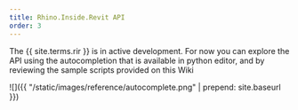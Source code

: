 ```yaml
---
title: Rhino.Inside.Revit API
order: 3
---
```


The {{ site.terms.rir }} is in active development. For now you can explore the API using the autocompletion that is available in python editor, and by reviewing the sample scripts provided on this Wiki

![]({{ "/static/images/reference/autocomplete.png" | prepend: site.baseurl }})